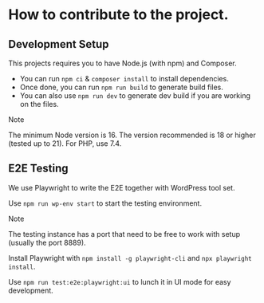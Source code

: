 # How to contribute to the project.

## Development Setup

This projects requires you to have Node.js (with npm) and Composer.

- You can run `npm ci` & `composer install` to install dependencies.
- Once done, you can run `npm run build` to generate build files.
- You can also use `npm run dev` to generate dev build if you are working on the files.

> [!NOTE]  
> The minimum Node version is 16. The version recommended is 18 or higher (tested up to 21). For PHP, use 7.4.

## E2E Testing

We use Playwright to write the E2E together with WordPress tool set.

Use `npm run wp-env start` to start the testing environment.

> [!NOTE]  
> The testing instance has a port that need to be free to work with setup (usually the port 8889).

Install Playwright with `npm install -g playwright-cli` and `npx playwright install`.

Use `npm run test:e2e:playwright:ui` to lunch it in UI mode for easy development.
